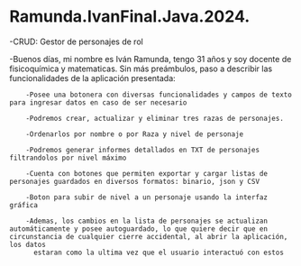 # Ramunda.IvanFinal.Java.2024.


-CRUD: Gestor de personajes de rol


-Buenos días, mi nombre es Iván Ramunda, tengo 31 años y soy docente de fisicoquímica y matematicas. Sin más preámbulos, paso a describir las funcionalidades de la aplicación presentada:

        -Posee una botonera con diversas funcionalidades y campos de texto para ingresar datos en caso de ser necesario

        -Podremos crear, actualizar y eliminar tres razas de personajes.
        
        -Ordenarlos por nombre o por Raza y nivel de personaje
        
        -Podremos generar informes detallados en TXT de personajes filtrandolos por nivel máximo
        
        -Cuenta con botones que permiten exportar y cargar listas de personajes guardados en diversos formatos: binario, json y CSV
        
        -Boton para subir de nivel a un personaje usando la interfaz gráfica
        
        -Ademas, los cambios en la lista de personajes se actualizan automáticamente y posee autoguardado, lo que quiere decir que en circunstancia de cualquier cierre accidental, al abrir la aplicación, los datos
          estaran como la ultima vez que el usuario interactuó con estos
        
